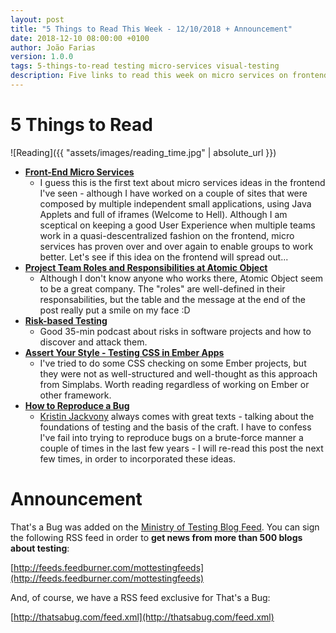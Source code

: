 ```yaml
---
layout: post
title: "5 Things to Read This Week - 12/10/2018 + Announcement"
date: 2018-12-10 08:00:00 +0100
author: João Farias
version: 1.0.0
tags: 5-things-to-read testing micro-services visual-testing
description: Five links to read this week on micro services on frontend, development roles, basis of testing and CSS checking on Ember.js Apps
---
```


# 5 Things to Read

![Reading]({{ "assets/images/reading_time.jpg" | absolute_url }})


- **[Front-End Micro Services](https://jobs.zalando.com/tech/blog/front-end-micro-services/index.html)**
  - I guess this is the first text about micro services ideas in the frontend I've seen - although I have worked on a couple of sites that were composed by multiple independent small applications, using Java Applets and full of iframes (Welcome to Hell). Although I am sceptical on keeping a good User Experience when multiple teams work in a quasi-descentralized fashion on the frontend, micro services has proven over and over again to enable groups to work better. Let's see if this idea on the frontend will spread out...  
- **[Project Team Roles and Responsibilities at Atomic Object](https://spin.atomicobject.com/2018/12/06/software-team-roles/)**
  - Although I don't know anyone who works there, Atomic Object seem to be a great company. The "roles" are well-defined in their responsabilities, but the table and the message at the end of the post really put a smile on my face :D
- **[Risk-based Testing](https://qablog.practitest.com/risk-based-testing/)**
  - Good 35-min podcast about risks in software projects and how to discover and attack them.
- **[Assert Your Style - Testing CSS in Ember Apps](https://simplabs.com/blog/2018/12/10/assert-your-style.html)**
  - I've tried to do some CSS checking on some Ember projects, but they were not as well-structured and well-thought as this approach from Simplabs. Worth reading regardless of working on Ember or other framework.
- **[How to Reproduce a Bug](http://thethinkingtester.blogspot.com/2018/12/how-to-reproduce-bug.html)**
  - [Kristin Jackvony](https://twitter.com/kristinjackvony) always comes with great texts - talking about the foundations of testing and the basis of the craft. I have to confess I've fail into trying to reproduce bugs on a brute-force manner a couple of times in the last few years - I will re-read this post the next few times, in order to incorporated these ideas.

# Announcement

That's a Bug was added on the [Ministry of Testing Blog Feed](https://www.ministryoftesting.com/feeds/blogs). You can sign the following RSS feed in order to **get news from more than 500 blogs about testing**:

[http://feeds.feedburner.com/mottestingfeeds](http://feeds.feedburner.com/mottestingfeeds)

And, of course, we have a RSS feed exclusive for That's a Bug:

[http://thatsabug.com/feed.xml](http://thatsabug.com/feed.xml)
